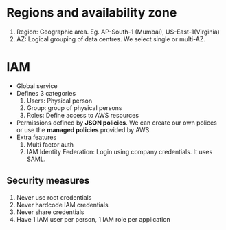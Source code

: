 # Regions and availability zone
1. Region: Geographic area. Eg. AP-South-1 (Mumbai), US-East-1(Virginia)
2. AZ: Logical grouping of data centres. We select single or multi-AZ.

# IAM
- Global service
- Defines 3 categories
    1. Users: Physical person
    2. Group: group of physical persons
    3. Roles: Define access to AWS resources
- Permissions defined by **JSON policies**. We can create our own polices or use the **managed policies** provided by AWS.
- Extra features
    1. Multi factor auth
    2. IAM Identity Federation: Login using company credentials. It uses SAML.

## Security measures
1. Never use root credentials
2. Never hardcode IAM credentials
3. Never share credentials
4. Have 1 IAM user per person, 1 IAM role per application